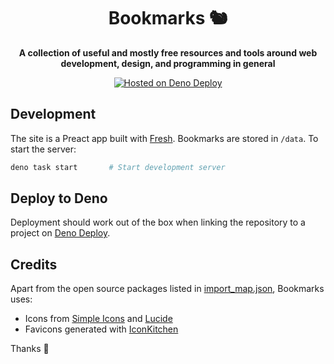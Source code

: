 <h1 align="center">
  Bookmarks 🐿
</h1>

<p align="center">
  <strong>A collection of useful and mostly free resources and tools around web development, design, and programming in general</strong>
</p>

<p align="center">
  <a href="https://deno.com/deploy" title="Deno Deploy">
    <img src="https://img.shields.io/badge/hosted%20on-Deno%20Deploy-026BEB.svg?logo=deno&labelColor=black&style=for-the-badge" alt="Hosted on Deno Deploy" />
  </a>
</p>

## Development

The site is a Preact app built with [Fresh](https://fresh.deno.dev). Bookmarks are stored in `/data`. To start the server:

```sh
deno task start       # Start development server
```

## Deploy to Deno

Deployment should work out of the box when linking the repository to a project on [Deno Deploy](https://deno.com).

## Credits

Apart from the open source packages listed in [import_map.json](import_map.json), Bookmarks uses:

- Icons from [Simple Icons](https://simpleicons.org/) and [Lucide](https://lucide.dev/)
- Favicons generated with [IconKitchen](https://icon.kitchen/)

Thanks 🙏
